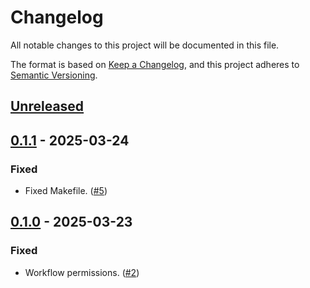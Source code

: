 # Changelog
All notable changes to this project will be documented in this file.

The format is based on [Keep a Changelog](https://keepachangelog.com/en/1.0.0/), and this project adheres to [Semantic Versioning](https://semver.org/spec/v2.0.0.html).

## [Unreleased]

## [0.1.1] - 2025-03-24
### Fixed
- Fixed Makefile.  ([#5](https://github.com/zpetan/python-project-template/pull/5))

## [0.1.0] - 2025-03-23
### Fixed
- Workflow permissions.  ([#2](https://github.com/zpetan/python-project-template/pull/2))

[Unreleased]: https://github.com/zpetan/python-project-template/compare/0.1.1...master
[0.1.1]: https://github.com/zpetan/python-project-template/compare/0.1.0...0.1.1
[0.1.0]: https://github.com/zpetan/python-project-template.git/tree/0.1.0
